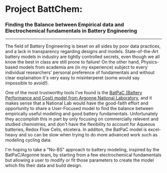 # Project BattChem: 
### Finding the Balance between Empirical data and Electrochemical fundamentals in Battery Engineering
-----------------------------------------------------------
The field of Battery Engineering is beset on all sides by poor data practices, and a lack in transparency regarding designs and models. State-of-the-Art battery models in industry are tightly controlled secrets, even though we all know the best in class are still prone to failure! On the other hand, Physics-based models from academia are (in my experience) subject to every individual researchers' personal preference of fundamentals and without clear explaination it's very easy to misinterperet (some would say impossible to avoid!). 

One of the most trustworthy tools I've found is the [BatPaC (Battery Performance and Cost) model from Argonne National Laboratory](https://www.anl.gov/tcp/batpac-battery-manufacturing-cost-estimation), and it makes sense that a National Lab would have the good-faith effort and opportunity to share a User-Focused model to find the balance between empirically useful modeling and good battery fundamentals. Unfortunately they accomplish this in part by only focusing on commercially relevent and studied chemistries, and don't have the flexibility to account for Aqueous batteries, Redox Flow Cells, etcetera. In additon, the BatPaC model is excel-heavy and so can be slow when trying to do more advanced work such as modeling cycling data. 

I'm hoping to take a "No-BS" approach to battery modeling, inspired by the BatPaC/Argonne team, by starting from a few electrochemical fundamentals but allowing a user to modify or fit those parameters to create the model which fits their data and build design. 

